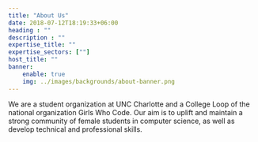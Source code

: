 ```yaml
---
title: "About Us"
date: 2018-07-12T18:19:33+06:00
heading : ""
description : ""
expertise_title: ""
expertise_sectors: [""]
host_title: ""
banner:
    enable: true
    img: ../images/backgrounds/about-banner.png
---
```


We are a student organization at UNC Charlotte and a College Loop of the national organization Girls Who Code.
Our aim is to uplift and maintain a strong community of female students in computer science, as well as develop technical and professional skills.